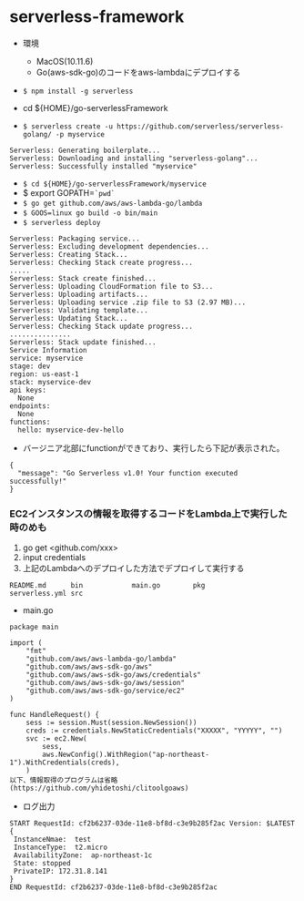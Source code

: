 # serverless-framework

- 環境
  - MacOS(10.11.6) 
  - Go(aws-sdk-go)のコードをaws-lambdaにデプロイする

- `$ npm install -g serverless`

- cd ${HOME}/go-serverlessFramework

- `$ serverless create -u https://github.com/serverless/serverless-golang/ -p myservice`
```
Serverless: Generating boilerplate...
Serverless: Downloading and installing "serverless-golang"...
Serverless: Successfully installed "myservice"
```
- `$ cd ${HOME}/go-serverlessFramework/myservice`
- $ export GOPATH=`` `pwd` ``
- `$ go get github.com/aws/aws-lambda-go/lambda`
- `$ GOOS=linux go build -o bin/main`
- `$ serverless deploy`
```
Serverless: Packaging service...
Serverless: Excluding development dependencies...
Serverless: Creating Stack...
Serverless: Checking Stack create progress...
.....
Serverless: Stack create finished...
Serverless: Uploading CloudFormation file to S3...
Serverless: Uploading artifacts...
Serverless: Uploading service .zip file to S3 (2.97 MB)...
Serverless: Validating template...
Serverless: Updating Stack...
Serverless: Checking Stack update progress...
...............
Serverless: Stack update finished...
Service Information
service: myservice
stage: dev
region: us-east-1
stack: myservice-dev
api keys:
  None
endpoints:
  None
functions:
  hello: myservice-dev-hello
```
- バージニア北部にfunctionができており、実行したら下記が表示された。
```
{
  "message": "Go Serverless v1.0! Your function executed successfully!"
}
```

### EC2インスタンスの情報を取得するコードをLambda上で実行した時のめも

1. go get <github.com/xxx>
2. input credentials
3. 上記のLambdaへのデプロイした方法でデプロイして実行する

```
README.md      bin            main.go        pkg            serverless.yml src
```
- main.go
```
package main

import (
	"fmt"
	"github.com/aws/aws-lambda-go/lambda"
	"github.com/aws/aws-sdk-go/aws"
	"github.com/aws/aws-sdk-go/aws/credentials"
	"github.com/aws/aws-sdk-go/aws/session"
	"github.com/aws/aws-sdk-go/service/ec2"
)

func HandleRequest() {
	sess := session.Must(session.NewSession())
	creds := credentials.NewStaticCredentials("XXXXX", "YYYYY", "")
	svc := ec2.New(
		sess,
		aws.NewConfig().WithRegion("ap-northeast-1").WithCredentials(creds),
	)
以下、情報取得のプログラムは省略
(https://github.com/yhidetoshi/clitoolgoaws)
```

- ログ出力
```
START RequestId: cf2b6237-03de-11e8-bf8d-c3e9b285f2ac Version: $LATEST
{
 InstanceNmae:	test
 InstanceType:	t2.micro
 AvailabilityZone:	ap-northeast-1c
 State:	stopped
 PrivateIP:	172.31.8.141
}
END RequestId: cf2b6237-03de-11e8-bf8d-c3e9b285f2ac 
```
